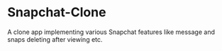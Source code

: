 # Snapchat-Clone
A clone app implementing various Snapchat features like message and snaps deleting after viewing etc.
